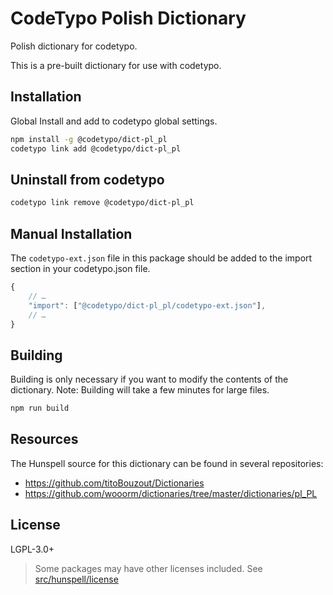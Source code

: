 # CodeTypo Polish Dictionary

Polish dictionary for codetypo.

This is a pre-built dictionary for use with codetypo.

## Installation

Global Install and add to codetypo global settings.

```sh
npm install -g @codetypo/dict-pl_pl
codetypo link add @codetypo/dict-pl_pl
```

## Uninstall from codetypo

```sh
codetypo link remove @codetypo/dict-pl_pl
```

## Manual Installation

The `codetypo-ext.json` file in this package should be added to the import section in your codetypo.json file.

```javascript
{
    // …
    "import": ["@codetypo/dict-pl_pl/codetypo-ext.json"],
    // …
}
```

## Building

Building is only necessary if you want to modify the contents of the dictionary. Note: Building will take a few minutes for large files.

```sh
npm run build
```

## Resources

The Hunspell source for this dictionary can be found in several repositories:

- https://github.com/titoBouzout/Dictionaries
- https://github.com/wooorm/dictionaries/tree/master/dictionaries/pl_PL

## License

LGPL-3.0+

> Some packages may have other licenses included.
> See [src/hunspell/license](https://github.com/khulnasoft/codetypo-dicts/blob/main/dictionaries/src/hunspell/license)
